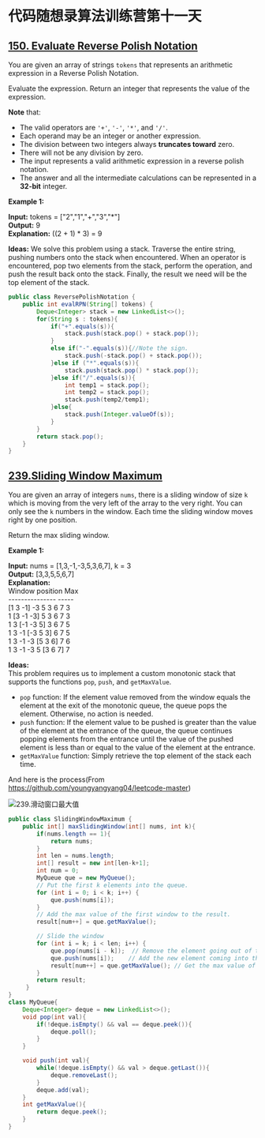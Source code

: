 # 代码随想录算法训练营第十一天

## [150. Evaluate Reverse Polish Notation](https://leetcode.com/problems/evaluate-reverse-polish-notation/description/)

You are given an array of strings `tokens` that represents an arithmetic expression in a Reverse Polish Notation.

Evaluate the expression. Return an integer that represents the value of the expression.

**Note** that:

* The valid operators are `'+'`, `'-'`, `'*'`, and `'/'`.
* Each operand may be an integer or another expression.
* The division between two integers always **truncates toward** zero.
* There will not be any division by zero.
* The input represents a valid arithmetic expression in a reverse polish notation.
* The answer and all the intermediate calculations can be represented in a **32-bit** integer.
 

**Example 1:**

**Input:** tokens = ["2","1","+","3","*"]<br>
**Output:** 9<br>
**Explanation:** ((2 + 1) * 3) = 9

**Ideas:** We solve this problem using a stack. Traverse the entire string, pushing numbers onto the stack when encountered. When an operator is encountered, pop two elements from the stack, perform the operation, and push the result back onto the stack. Finally, the result we need will be the top element of the stack.

```Java
public class ReversePolishNotation {
    public int evalRPN(String[] tokens) {
        Deque<Integer> stack = new LinkedList<>();
        for(String s : tokens){
            if("+".equals(s)){
                stack.push(stack.pop() + stack.pop());
            }
            else if("-".equals(s)){//Note the sign.
                stack.push(-stack.pop() + stack.pop());
            }else if ("*".equals(s)){
                stack.push(stack.pop() * stack.pop());
            }else if("/".equals(s)){
                int temp1 = stack.pop();
                int temp2 = stack.pop();
                stack.push(temp2/temp1);
            }else{
                stack.push(Integer.valueOf(s));
            }
        }
        return stack.pop();
    }
}
```

## [239.Sliding Window Maximum](https://leetcode.com/problems/sliding-window-maximum/description/)

You are given an array of integers `nums`, there is a sliding window of size `k` which is moving from the very left of the array to the very right. You can only see the `k` numbers in the window. Each time the sliding window moves right by one position.

Return the max sliding window.

 

**Example 1:**

**Input:** nums = [1,3,-1,-3,5,3,6,7], k = 3<br>
**Output:** [3,3,5,5,6,7]<br>
**Explanation:** <br> 
Window position                Max<br>
---------------               -----<br>
[1  3  -1] -3  5  3  6  7       3<br>
 1 [3  -1  -3] 5  3  6  7       3<br>
 1  3 [-1  -3  5] 3  6  7       5<br>
 1  3  -1 [-3  5  3] 6  7       5<br>
 1  3  -1  -3 [5  3  6] 7       6<br>
 1  3  -1  -3  5 [3  6  7]      7<br>

 **Ideas:**<br>
 This problem requires us to implement a custom monotonic stack that supports the functions `pop`, `push`, and `getMaxValue`.

* `pop` function: If the element value removed from the window equals the element at the exit of the monotonic queue, the queue pops the element. Otherwise, no action is needed.
* `push` function: If the element value to be pushed is greater than the value of the element at the entrance of the queue, the queue continues popping elements from the entrance until the value of the pushed element is less than or equal to the value of the element at the entrance.
* `getMaxValue` function: Simply retrieve the top element of the stack each time.

And here is the process(From https://github.com/youngyangyang04/leetcode-master)

![239.滑动窗口最大值](https://code-thinking.cdn.bcebos.com/gifs/239.滑动窗口最大值.gif)

```Java
public class SlidingWindowMaximum {
    public int[] maxSlidingWindow(int[] nums, int k){
        if(nums.length == 1){
            return nums;
        }
        int len = nums.length;
        int[] result = new int[len-k+1];
        int num = 0;
        MyQueue que = new MyQueue();
        // Put the first k elements into the queue.
        for (int i = 0; i < k; i++) {
            que.push(nums[i]);
        }
        // Add the max value of the first window to the result.
        result[num++] = que.getMaxValue();

        // Slide the window
        for (int i = k; i < len; i++) {
            que.pop(nums[i - k]);  // Remove the element going out of the window
            que.push(nums[i]);    // Add the new element coming into the window
            result[num++] = que.getMaxValue(); // Get the max value of the current window
        }
        return result;
     }
}
class MyQueue{
    Deque<Integer> deque = new LinkedList<>();
    void pop(int val){
        if(!deque.isEmpty() && val == deque.peek()){
            deque.poll();
        }
    }

    void push(int val){
        while(!deque.isEmpty() && val > deque.getLast()){
            deque.removeLast();
        }
        deque.add(val);
    }
    int getMaxValue(){
        return deque.peek();
    }
}
```
































